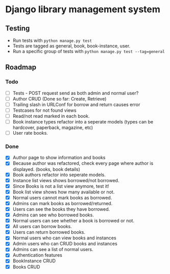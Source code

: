 # Django library management system

## Testing

- Run tests with `python manage.py test`
- Tests are tagged as general, book, book-instance, user.
- Run a specific group of tests with `python manage.py test --tag=general`

## Roadmap

### Todo
- [ ] Tests - POST request send as both admin and normal user?
- [ ] Author CRUD (Done so far: Create, Retrieve)
- [ ] Trailing slash in URLConf for borrow and return causes error
- [ ] Testcases for not found views
- [ ] Read/not read marked in each book.
- [ ] Book instance types refactor into a seperate models (types can be hardcover, paperback, magazine, etc)
- [ ] User rate books.

### Done
- [X] Author page to show information and books
- [X] Because author was refactored, check every page where author is displayed. (books, book details)
- [X] Book authors refactor into seperate models.
- [X] Instance list views shows borrowed/not borrowed.
- [X] Since Books is not a list view anymore, test it!
- [X] Book list view shows how many available or not.
- [X] Normal users cannot mark books as borrowed.
- [X] Admins can mark books as borrowed/returned.
- [X] Users can see the books they have borrowed.
- [X] Admins can see who borrowed books.
- [X] Normal users can see whether a book is borrowed or not.
- [X] All users can borrow books.
- [X] Users can return borrowed books.
- [X] Normal users who can view books and instances
- [X] Admin users who can CRUD books and instances
- [X] Admins can see a list of normal users.
- [X] Authentication features
- [X] BookInstance CRUD
- [X] Books CRUD

